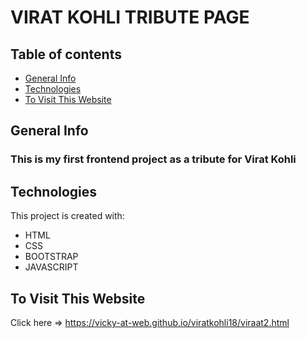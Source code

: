 # VIRAT KOHLI TRIBUTE PAGE 
## Table of contents
* [General Info](#general-info)
* [Technologies](#technologies)
* [To Visit This Website](#dovisit)
  
## General Info
### This is my first frontend project as a tribute for Virat Kohli 

## Technologies
This project is created with:
* HTML
* CSS
* BOOTSTRAP
* JAVASCRIPT

## To Visit This Website

Click here => https://vicky-at-web.github.io/viratkohli18/viraat2.html

